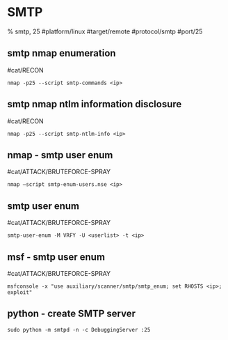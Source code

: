 # SMTP

% smtp, 25
#platform/linux  #target/remote  #protocol/smtp #port/25

## smtp nmap enumeration
#cat/RECON 
```
nmap -p25 --script smtp-commands <ip>
```

## smtp nmap ntlm information disclosure
#cat/RECON 
```
nmap -p25 --script smtp-ntlm-info <ip>
```

## nmap - smtp user enum
#cat/ATTACK/BRUTEFORCE-SPRAY  
```
nmap –script smtp-enum-users.nse <ip>
```

## smtp user enum
#cat/ATTACK/BRUTEFORCE-SPRAY 
```
smtp-user-enum -M VRFY -U <userlist> -t <ip>
```

## msf - smtp user enum
#cat/ATTACK/BRUTEFORCE-SPRAY 
```
msfconsole -x "use auxiliary/scanner/smtp/smtp_enum; set RHOSTS <ip>; exploit"
```

## python - create SMTP server
```
sudo python -m smtpd -n -c DebuggingServer :25
```
